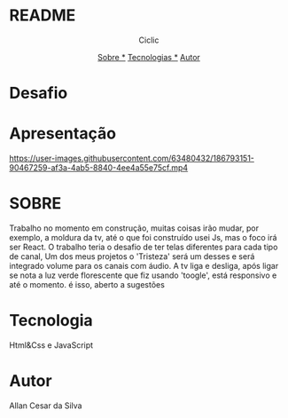 # README

<p align="center"> Ciclic</p>

<p align="center">
<a href="#sobre">Sobre *</a>
<a href="#tecnologia">Tecnologias *</a>
<a href="#autor">Autor</a>
</p>

# Desafio


# Apresentação 
https://user-images.githubusercontent.com/63480432/186793151-90467259-af3a-4ab5-8840-4ee4a55e75cf.mp4

# 



# SOBRE 

<p>Trabalho no momento em construção, muitas coisas irão mudar, por exemplo, a moldura da tv, até o que foi construído usei Js, mas o foco
irá ser React. O trabalho teria o desafio de ter telas diferentes para cada tipo de canal, Um dos meus projetos o 'Tristeza' será um desses e
será integrado volume para os canais com áudio. A tv liga e desliga, após ligar se nota a luz verde florescente que fiz usando 'toogle', está responsivo e até o momento.
é isso, aberto a sugestões</p>




# Tecnologia



Html&Css e JavaScript

# Autor

Allan Cesar da Silva
